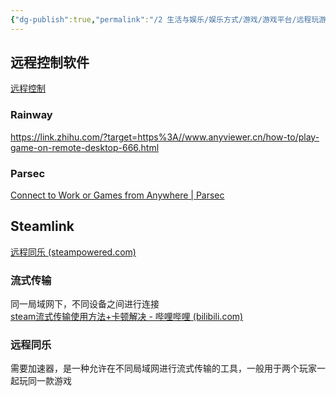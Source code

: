 ```yaml
---
{"dg-publish":true,"permalink":"/2 生活与娱乐/娱乐方式/游戏/游戏平台/远程玩游戏/","title":"远程玩游戏"}
---
```


## 远程控制软件
[远程控制](../../../../../3%20计算机/创建、效率与技巧/备份与同步/远程控制/远程控制.md)
### Rainway
<https://link.zhihu.com/?target=https%3A//www.anyviewer.cn/how-to/play-game-on-remote-desktop-666.html>
### Parsec
[Connect to Work or Games from Anywhere \| Parsec](https://parsec.app/)
## Steamlink
[远程同乐 (steampowered.com)](https://store.steampowered.com/remoteplay#anywhere)
### 流式传输
同一局域网下，不同设备之间进行连接  
[steam流式传输使用方法+卡顿解决 - 哔哩哔哩 (bilibili.com)](https://www.bilibili.com/read/cv15644361)
### 远程同乐
需要加速器，是一种允许在不同局域网进行流式传输的工具，一般用于两个玩家一起玩同一款游戏
